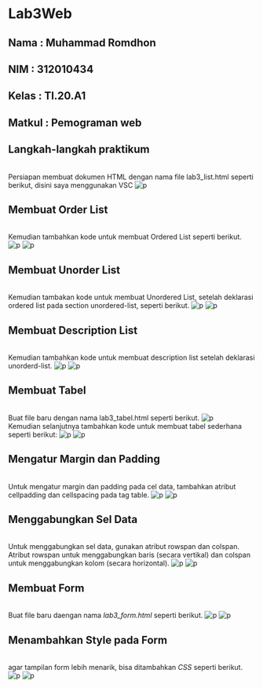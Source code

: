 # Lab3Web

## Nama     : Muhammad Romdhon
## NIM      : 312010434
## Kelas    : TI.20.A1
## Matkul   : Pemograman web

## Langkah-langkah praktikum
<br>Persiapan membuat dokumen HTML dengan nama file lab3_list.html seperti berikut, disini saya menggunakan VSC
![p](gambar/ss1.png)

## Membuat Order List 
<br>Kemudian tambahkan kode untuk membuat Ordered List seperti berikut.
![p](gambar/ss2.png)
![p](gambar/ss3.png)

## Membuat Unorder List
<br>Kemudian tambakan kode untuk membuat Unordered List, setelah deklarasi ordered list pada
section unordered-list, seperti berikut.
![p](gambar/ss4.png)
![p](gambar/ss5.png)

## Membuat Description List
<br>Kemudian tambahkan kode untuk membuat description list setelah deklarasi unorderd-list.
![p](gambar/ss6.png)
![p](gambar/ss7.png)

## Membuat Tabel
<br>Buat file baru dengan nama lab3_tabel.html seperti berikut.
![p](gambar/ss8.png)
<br>Kemudian selanjutnya tambahkan kode untuk membuat tabel sederhana seperti berikut:
![p](gambar/ss11.png)
![p](gambar/ss12.png)

## Mengatur Margin dan Padding
<br>Untuk mengatur margin dan padding pada cel data, tambahkan atribut cellpadding dan
cellspacing pada tag table.
![p](gambar/ss9.png)
![p](gambar/ss10.png)

## Menggabungkan Sel Data
<br>Untuk menggabungkan sel data, gunakan atribut rowspan dan colspan. Atribut rowspan untuk
menggabungkan baris (secara vertikal) dan colspan untuk menggabungkan kolom (secara
horizontal).
![p](gambar/ss13.png)
![p](gambar/ss14.png)

## Membuat Form
<br>Buat file baru daengan nama *lab3_form.html* seperti berikut.
![p](gambar/ss15.png)
![p](gambar/ss16.png)

## Menambahkan Style pada Form
<br>agar tampilan form lebih menarik, bisa ditambahkan *CSS* seperti berikut.
![p](gambar/ss17.png)
![p](gambar/ss18.png)